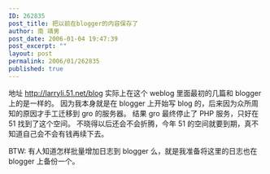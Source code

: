```yaml
---
ID: 262835
post_title: 把以前在blogger的内容保存了
author: 南 靖男
post_date: 2006-01-04 19:47:39
post_excerpt: ""
layout: post
permalink: 2006/01/262835
published: true
---
```

地址 http://larryli.51.net/blog
实际上在这个 weblog 里面最初的几篇和 blogger 上的是一样的。
因为我本身就是在 blogger 上开始写 blog 的，后来因为众所周知的原因才手工迁移到 gro 的服务器。
结果 gro 最终停止了 PHP 服务，只好在 51 找到了这个空间。
不晓得以后还会不会折腾，今年 51 的空间就要到期，真不知道自己会不会有钱再续下去。

BTW: 有人知道怎样批量增加日志到 blogger 么，就是我准备将这里的日志也在 blogger 上备份一个。